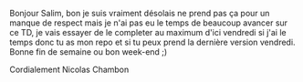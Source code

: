 Bonjour Salim, bon je suis vraiment désolais ne prend pas ça pour un manque de respect mais je n'ai pas eu le temps de beaucoup
avancer sur ce TD, je vais essayer de le completer au maximum d'ici vendredi si j'ai le temps donc tu as mon repo et si tu peux
prend la dernière version vendredi.
Bonne fin de semaine ou bon week-end ;) 

Cordialement
Nicolas Chambon
